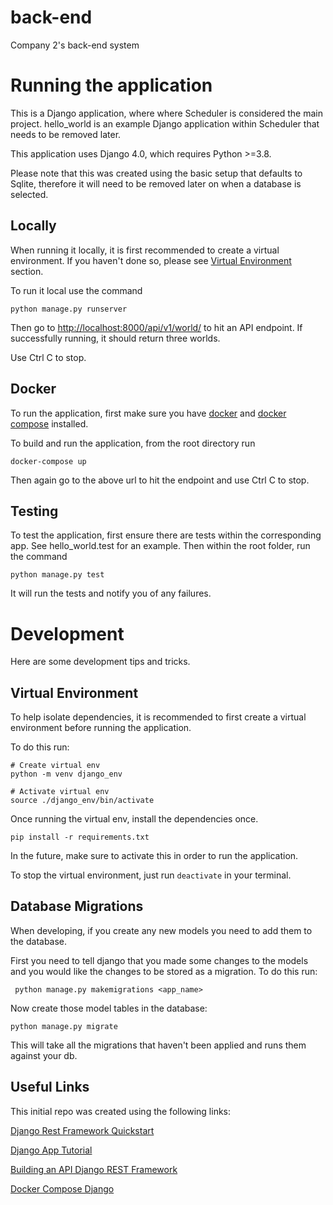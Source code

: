 # back-end
Company 2's back-end system

# Running the application
This is a Django application, where where Scheduler is considered the main project. 
hello_world is an example Django application within Scheduler that needs to be removed later. 

This application uses Django 4.0, which requires Python >=3.8.

Please note that this was created using the basic setup that defaults to Sqlite, therefore it will need to be removed later on when a database is selected.

## Locally
When running it locally, it is first recommended to create a virtual environment. 
If you haven't done so, please see [Virtual Environment](#venv) section.

To run it local use the command 
```
python manage.py runserver
```
Then go to [http://localhost:8000/api/v1/world/](http://localhost:8000/api/v1/world/) to hit an API endpoint. If successfully running, it should return three worlds.  

Use Ctrl C to stop.

## Docker
To run the application, first make sure you have [docker](https://docs.docker.com/desktop/) and [docker compose](https://docs.docker.com/compose/install/) installed. 

To build and run the application, from the root directory run
```
docker-compose up
```

Then again go to the above url to hit the endpoint and use Ctrl C to stop.

## Testing
To test the application, first ensure there are tests within the corresponding app. See hello_world.test for an example.
Then within the root folder, run the command
```
python manage.py test
```
It will run the tests and notify you of any failures. 

# Development
Here are some development tips and tricks. 

## <a name="venv"></a> Virtual Environment 
To help isolate dependencies, it is recommended to first create a virtual environment before running the application.

To do this run:
```
# Create virtual env
python -m venv django_env

# Activate virtual env
source ./django_env/bin/activate
```
Once running the virtual env, install the dependencies once. 
```
pip install -r requirements.txt
```
In the future, make sure to activate this in order to run the application. 

To stop the virtual environment, just run `deactivate` in your terminal. 

## Database Migrations
When developing, if you create any new models you need to add them to the database. 

First you need to tell django that you made some changes to the models and you would like the changes to be stored as a migration. 
To do this run: 
```
 python manage.py makemigrations <app_name>
```
Now create those model tables in the database:
```
python manage.py migrate
```
This will take all the migrations that haven't been applied and runs them against your db. 


## Useful Links
This initial repo was created using the following links:

[Django Rest Framework Quickstart](https://www.django-rest-framework.org/tutorial/quickstart/)

[Django App Tutorial](https://docs.djangoproject.com/en/4.0/intro/tutorial01/)

[Building an API Django REST Framework](https://medium.com/backticks-tildes/lets-build-an-api-with-django-rest-framework-32fcf40231e5)

[Docker Compose Django](https://docs.docker.com/samples/django/)